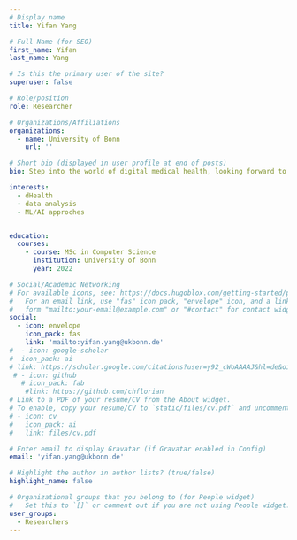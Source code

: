 ```yaml
---
# Display name
title: Yifan Yang

# Full Name (for SEO)
first_name: Yifan
last_name: Yang

# Is this the primary user of the site?
superuser: false

# Role/position
role: Researcher

# Organizations/Affiliations
organizations:
  - name: University of Bonn
    url: ''

# Short bio (displayed in user profile at end of posts)
bio: Step into the world of digital medical health, looking forward to using ML and AI to innovate medical tools and to improve the our health. 

interests:
  - dHealth
  - data analysis
  - ML/AI approches


education:
  courses:
    - course: MSc in Computer Science 
      institution: University of Bonn
      year: 2022

# Social/Academic Networking
# For available icons, see: https://docs.hugoblox.com/getting-started/page-builder/#icons
#   For an email link, use "fas" icon pack, "envelope" icon, and a link in the
#   form "mailto:your-email@example.com" or "#contact" for contact widget.
social:
  - icon: envelope
    icon_pack: fas
    link: 'mailto:yifan.yang@ukbonn.de'
#  - icon: google-scholar
#  icon_pack: ai
# link: https://scholar.google.com/citations?user=y92_cWoAAAAJ&hl=de&oi=ao
 # - icon: github
   # icon_pack: fab
    #link: https://github.com/chflorian
# Link to a PDF of your resume/CV from the About widget.
# To enable, copy your resume/CV to `static/files/cv.pdf` and uncomment the lines below.
# - icon: cv
#   icon_pack: ai
#   link: files/cv.pdf

# Enter email to display Gravatar (if Gravatar enabled in Config)
email: 'yifan.yang@ukbonn.de'

# Highlight the author in author lists? (true/false)
highlight_name: false

# Organizational groups that you belong to (for People widget)
#   Set this to `[]` or comment out if you are not using People widget.
user_groups:
  - Researchers
---
```

